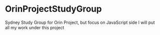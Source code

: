 OrinProjectStudyGroup
=====================

Sydney Study Group for Orin Project, but focus on JavaScript side
I will put all my work under this project
